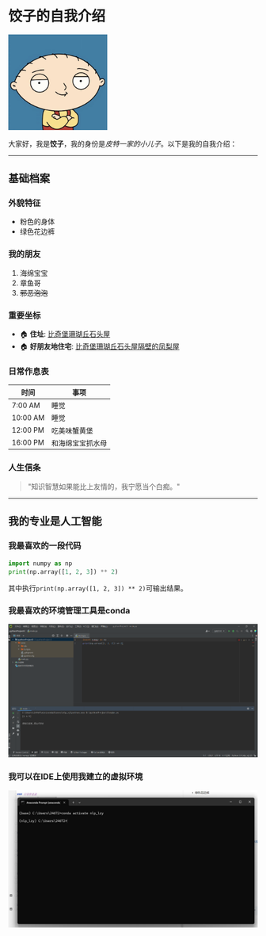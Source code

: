 # 饺子的自我介绍

<img src="https://github.com/aurora307-max/nlp-xujian/blob/main/%E5%BE%AE%E4%BF%A1%E5%9B%BE%E7%89%87_20250617164414.jpg" width="200" alt="饺子形象">

大家好，我是**饺子**，我的身份是*皮特一家的小儿子*。以下是我的自我介绍：

---

## 基础档案 

### 外貌特征 
- 粉色的身体
- 绿色花边裤

### 我的朋友
1. 海绵宝宝
2. 章鱼哥
3. ~~邪恶泡泡~~

### 重要坐标
- 🏠 **住址**: [比奇堡珊瑚丘石头屋](https://baike.baidu.com/item/%E6%AF%94%E5%A5%87%E5%A0%A1/8275168) 
- 🏠 **好朋友地住宅**: [比奇堡珊瑚丘石头屋隔壁的凤梨屋](https://baike.baidu.com/item/%E8%9F%B9%E5%A0%A1%E7%8E%8B/8043124)

### 日常作息表
| 时间       | 事项       |
|----------|----------|
| 7:00 AM  | 睡觉       |
| 10:00 AM | 睡觉       |
| 12:00 PM | 吃美味蟹黄堡   |
| 16:00 PM | 和海绵宝宝抓水母 |

### 人生信条
> "知识智慧如果能比上友情的，我宁愿当个白痴。"
---

## 我的专业是人工智能
### 我最喜欢的一段代码

```python
import numpy as np
print(np.array([1, 2, 3]) ** 2)
```
其中执行`print(np.array([1, 2, 3]) ** 2)`可输出结果。

### 我最喜欢的环境管理工具是conda
<img src="https://github.com/aurora307-max/nlp-xujian/blob/main/%E5%BE%AE%E4%BF%A1%E5%9B%BE%E7%89%87_20250617164501.png" width="800" alt="截图一">

### 我可以在IDE上使用我建立的虚拟环境
<img src="https://github.com/lzy-pan/GitDemo/blob/main/%E5%9B%BE%E7%89%87/%E5%B1%8F%E5%B9%95%E6%88%AA%E5%9B%BE%202025-03-20%20100407.png" width="800" alt="截图二">
